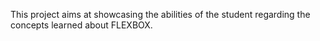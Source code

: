 This project aims at showcasing the abilities of the student regarding the concepts learned about FLEXBOX.